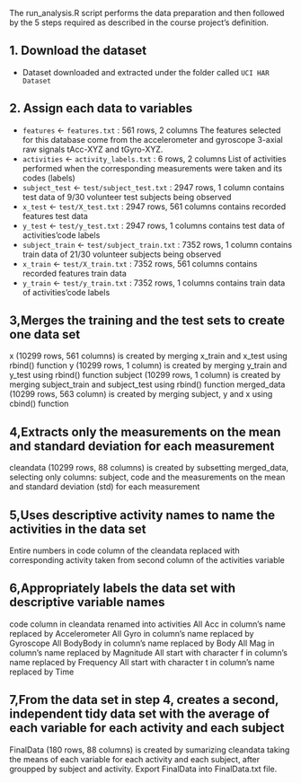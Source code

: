 The run_analysis.R script performs the data preparation and then followed by the 5 steps required as described in the course project’s definition.

## 1. Download the dataset
 - Dataset downloaded and extracted under the folder called `UCI HAR Dataset`

## 2. Assign each data to variables
 - `features` <- `features.txt` : 561 rows, 2 columns 
   The features selected for this database come from the accelerometer and gyroscope 3-axial raw signals tAcc-XYZ and tGyro-XYZ.
 - `activities` <- `activity_labels.txt` : 6 rows, 2 columns 
   List of activities performed when the corresponding measurements were taken and its codes (labels)
 - `subject_test` <- `test/subject_test.txt` : 2947 rows, 1 column 
   contains test data of 9/30 volunteer test subjects being observed
 - `x_test` <- `test/X_test.txt` : 2947 rows, 561 columns 
   contains recorded features test data
 - `y_test` <- `test/y_test.txt` : 2947 rows, 1 columns 
   contains test data of activities’code labels
 - `subject_train` <- `test/subject_train.txt` : 7352 rows, 1 column 
   contains train data of 21/30 volunteer subjects being observed
 - `x_train` <- `test/X_train.txt` : 7352 rows, 561 columns 
   contains recorded features train data
 - `y_train` <- `test/y_train.txt` : 7352 rows, 1 columns 
   contains train data of activities’code labels

## 3,Merges the training and the test sets to create one data set
x (10299 rows, 561 columns) is created by merging x_train and x_test using rbind() function
y (10299 rows, 1 column) is created by merging y_train and y_test using rbind() function
subject (10299 rows, 1 column) is created by merging subject_train and subject_test using rbind() function
merged_data (10299 rows, 563 column) is created by merging subject, y and x using cbind() function

## 4,Extracts only the measurements on the mean and standard deviation for each measurement
cleandata (10299 rows, 88 columns) is created by subsetting merged_data, selecting only columns: subject, code and the measurements on the mean and standard deviation (std) for each measurement

## 5,Uses descriptive activity names to name the activities in the data set
Entire numbers in code column of the cleandata replaced with corresponding activity taken from second column of the activities variable

## 6,Appropriately labels the data set with descriptive variable names
code column in cleandata renamed into activities
All Acc in column’s name replaced by Accelerometer
All Gyro in column’s name replaced by Gyroscope
All BodyBody in column’s name replaced by Body
All Mag in column’s name replaced by Magnitude
All start with character f in column’s name replaced by Frequency
All start with character t in column’s name replaced by Time

## 7,From the data set in step 4, creates a second, independent tidy data set with the average of each variable for each activity and each subject
FinalData (180 rows, 88 columns) is created by sumarizing cleandata taking the means of each variable for each activity and each subject, after groupped by subject and activity.
Export FinalData into FinalData.txt file.
